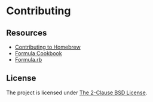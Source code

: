 Contributing
=====

Resources
-----

* [Contributing to Homebrew](https://github.com/Homebrew/homebrew-core/blob/master/CONTRIBUTING.md)
* [Formula Cookbook](http://docs.brew.sh/Formula-Cookbook.html)
* [Formula.rb](https://github.com/Homebrew/brew/blob/master/Library/Homebrew/formula.rb)

License
-----

The project is licensed under [The 2-Clause BSD License](https://github.com/gocom/homebrew-formula/blob/master/LICENSE).
